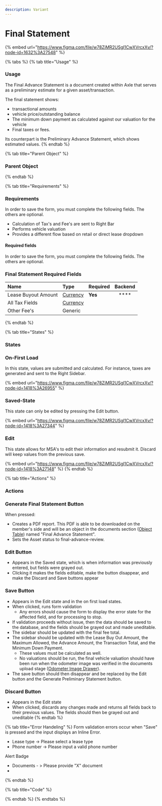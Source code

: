 ```yaml
---
description: Variant
---
```


# Final Statement

{% embed url="https://www.figma.com/file/w78ZiMR2USgl1CwXVrcxXv/?node-id=1632%3A27548" %}



{% tabs %}
{% tab title="Usage" %}
### **Usage**

The Final Advance Statement is a document created within Axle that serves as a preliminary estimate for a given asset/transaction. 

The final statement shows: 

* transactional amounts 
* vehicle price/outstanding balance
* The minimum down payment as calculated against our valuation for the vehicle
* Final taxes or fees. 

Its counterpart is the Preliminary Advance Statement, which shows estimated values.
{% endtab %}

{% tab title="Parent Object" %}
### Parent Object
{% endtab %}

{% tab title="Requirements" %}
### Requirements

In order to save the form, you must complete the following fields. The others are optional.

* Calculation of Tax's and Fee's are sent to Right Bar
* Performs vehicle valuation
* Provides a different flow based on retail or direct lease dropdown

#### Required fields

In order to save the form, you must complete the following fields. The others are optional.

### Final Statement Required Fields

| Name | Type | Required | Backend |
| :--- | :--- | :--- | :---: |
| Lease Buyout Amount | [Currency](../../components/input/currency-input.md) | **Yes** | \*\*\*\* |
| All Tax Fields  | [Currency](../../components/input/currency-input.md) |  |  |
| Other Fee's | Generic |  |  |
{% endtab %}

{% tab title="States" %}
### States

### On-First Load

In this state, values are submitted and calculated. For instance, taxes are generated and sent to the Right Sidebar.

{% embed url="https://www.figma.com/file/w78ZiMR2USgl1CwXVrcxXv/?node-id=1418%3A26955" %}

### Saved-State

This state can only be edited by pressing the Edit button.

{% embed url="https://www.figma.com/file/w78ZiMR2USgl1CwXVrcxXv/?node-id=1418%3A27344" %}

### Edit

This state allows for MSA's to edit their information and resubmit it. Discard will keep values from the previous save.

{% embed url="https://www.figma.com/file/w78ZiMR2USgl1CwXVrcxXv/?node-id=1418%3A27148" %}
{% endtab %}

{% tab title="Actions" %}
### Actions

### Generate Final Statement Button

When pressed:

* Creates a PDF report. This PDF is able to be downloaded on the member's side and will be an object in the documents section \([Object Table](../../components/task-tables/object-table.md)\) named "Final Advance Statement". 
* Sets the Asset status to final-advance-review.

### Edit Button

* Appears in the Saved state, which is when information was previously entered, but fields were grayed out.
* Clicking it makes the fields editable, make the button disappear, and make the Discard and Save buttons appear

### Save Button

* Appears in the Edit state and in the on first load states.
* When clicked, runs form validation
  * Any errors should cause the form to display the error state for the affected field, and for processing to stop.
* If validation proceeds without issue, then the data should be saved to the database, and the fields should be grayed out and made uneditable.
* The sidebar should be updated with the final fee total.
* The sidebar should be updated with the Lease Buy Out Amount, the Maximum Allowed, the Advance Amount, the Transaction Total, and the Minimum Down Payment. 
  * These values must be calculated as well.
  * No valuations should be run, the final vehicle valuation should have been run when the odometer image was verified in the documents upload stage \([Odometer Image Drawer](../drawer-templates/drawer-odometer.md)\).
* The save button should then disappear and be replaced by the Edit button and the Generate Preliminary Statement button.

### Discard Button

* Appears in the Edit state
* When clicked, discards any changes made and returns all fields back to their previous values. The fields should then be grayed out and uneditable
{% endtab %}

{% tab title="Error Handeling" %}
Form validation errors occur when "Save" is pressed and the input displays an Inline Error. 

* Lease type -&gt; Please select a lease type
* Phone number -&gt; Please input a valid phone number

Alert Badge

* Documents - &gt; Please provide  "X" document
* 
{% endtab %}

{% tab title="Code" %}

{% endtab %}
{% endtabs %}

